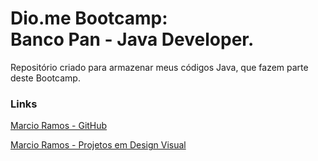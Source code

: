 # Dio.me Bootcamp: <br> Banco Pan - Java Developer.

Repositório criado para armazenar meus códigos Java, que fazem parte deste Bootcamp.
### Links
[Marcio Ramos - GitHub ](https://github.com/MarcioRamos-br?tab=repositories)

[Marcio Ramos - Projetos em Design Visual](https://marcioramos.46graus.com/)
 